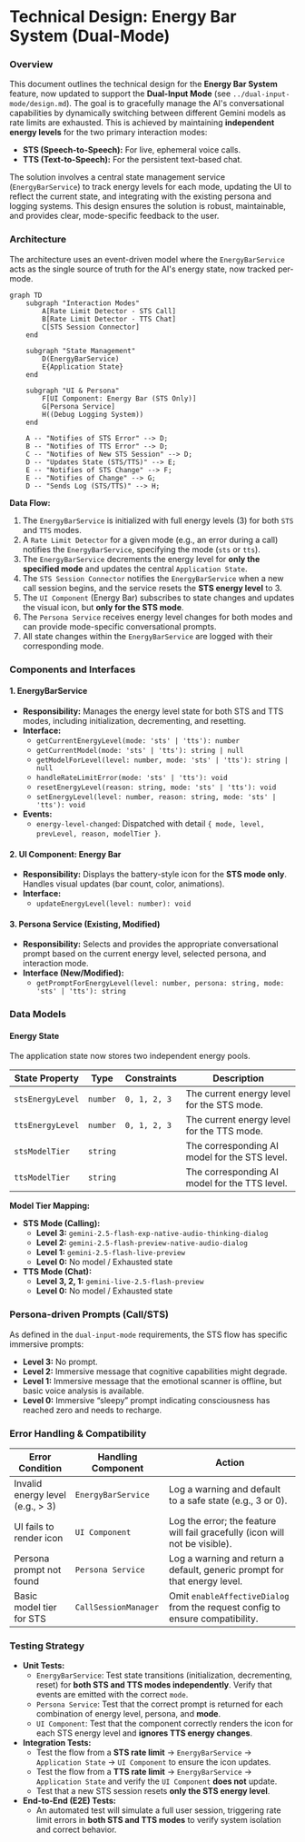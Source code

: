 # Technical Design: Energy Bar System (Dual-Mode)

### Overview

This document outlines the technical design for the **Energy Bar System** feature, now updated to support the **Dual-Input Mode** (see `../dual-input-mode/design.md`). The goal is to gracefully manage the AI's conversational capabilities by dynamically switching between different Gemini models as rate limits are exhausted. This is achieved by maintaining **independent energy levels** for the two primary interaction modes:
- **STS (Speech-to-Speech):** For live, ephemeral voice calls.
- **TTS (Text-to-Speech):** For the persistent text-based chat.

The solution involves a central state management service (`EnergyBarService`) to track energy levels for each mode, updating the UI to reflect the current state, and integrating with the existing persona and logging systems. This design ensures the solution is robust, maintainable, and provides clear, mode-specific feedback to the user.

### Architecture

The architecture uses an event-driven model where the `EnergyBarService` acts as the single source of truth for the AI's energy state, now tracked per-mode.

```mermaid
graph TD
    subgraph "Interaction Modes"
        A[Rate Limit Detector - STS Call]
        B[Rate Limit Detector - TTS Chat]
        C[STS Session Connector]
    end

    subgraph "State Management"
        D(EnergyBarService)
        E{Application State}
    end

    subgraph "UI & Persona"
        F[UI Component: Energy Bar (STS Only)]
        G[Persona Service]
        H((Debug Logging System))
    end

    A -- "Notifies of STS Error" --> D;
    B -- "Notifies of TTS Error" --> D;
    C -- "Notifies of New STS Session" --> D;
    D -- "Updates State (STS/TTS)" --> E;
    E -- "Notifies of STS Change" --> F;
    E -- "Notifies of Change" --> G;
    D -- "Sends Log (STS/TTS)" --> H;
```

**Data Flow:**
1.  The `EnergyBarService` is initialized with full energy levels (3) for both `STS` and `TTS` modes.
2.  A `Rate Limit Detector` for a given mode (e.g., an error during a call) notifies the `EnergyBarService`, specifying the mode (`sts` or `tts`).
3.  The `EnergyBarService` decrements the energy level for **only the specified mode** and updates the central `Application State`.
4.  The `STS Session Connector` notifies the `EnergyBarService` when a new call session begins, and the service resets the **STS energy level** to 3.
5.  The `UI Component` (Energy Bar) subscribes to state changes and updates the visual icon, but **only for the STS mode**.
6.  The `Persona Service` receives energy level changes for both modes and can provide mode-specific conversational prompts.
7.  All state changes within the `EnergyBarService` are logged with their corresponding mode.

### Components and Interfaces

#### 1. EnergyBarService
*   **Responsibility:** Manages the energy level state for both STS and TTS modes, including initialization, decrementing, and resetting.
*   **Interface:**
    *   `getCurrentEnergyLevel(mode: 'sts' | 'tts'): number`
    *   `getCurrentModel(mode: 'sts' | 'tts'): string | null`
    *   `getModelForLevel(level: number, mode: 'sts' | 'tts'): string | null`
    *   `handleRateLimitError(mode: 'sts' | 'tts'): void`
    *   `resetEnergyLevel(reason: string, mode: 'sts' | 'tts'): void`
    *   `setEnergyLevel(level: number, reason: string, mode: 'sts' | 'tts'): void`
*   **Events:**
    *   `energy-level-changed`: Dispatched with detail `{ mode, level, prevLevel, reason, modelTier }`.

#### 2. UI Component: Energy Bar
*   **Responsibility:** Displays the battery-style icon for the **STS mode only**. Handles visual updates (bar count, color, animations).
*   **Interface:**
    *   `updateEnergyLevel(level: number): void`

#### 3. Persona Service (Existing, Modified)
*   **Responsibility:** Selects and provides the appropriate conversational prompt based on the current energy level, selected persona, and interaction mode.
*   **Interface (New/Modified):**
    *   `getPromptForEnergyLevel(level: number, persona: string, mode: 'sts' | 'tts'): string`

### Data Models

#### Energy State
The application state now stores two independent energy pools.

| State Property      | Type     | Constraints | Description                               |
|---------------------|----------|-------------|-------------------------------------------|
| `stsEnergyLevel`    | `number` | `0, 1, 2, 3`| The current energy level for the STS mode.|
| `ttsEnergyLevel`    | `number` | `0, 1, 2, 3`| The current energy level for the TTS mode.|
| `stsModelTier`      | `string` |             | The corresponding AI model for the STS level.|
| `ttsModelTier`      | `string` |             | The corresponding AI model for the TTS level.|

**Model Tier Mapping:**
*   **STS Mode (Calling):**
    *   **Level 3:** `gemini-2.5-flash-exp-native-audio-thinking-dialog`
    *   **Level 2:** `gemini-2.5-flash-preview-native-audio-dialog`
    *   **Level 1:** `gemini-2.5-flash-live-preview`
    *   **Level 0:** No model / Exhausted state
*   **TTS Mode (Chat):**
    *   **Level 3, 2, 1:** `gemini-live-2.5-flash-preview`
    *   **Level 0:** No model / Exhausted state

### Persona-driven Prompts (Call/STS)
As defined in the `dual-input-mode` requirements, the STS flow has specific immersive prompts:
- **Level 3:** No prompt.
- **Level 2:** Immersive message that cognitive capabilities might degrade.
- **Level 1:** Immersive message that the emotional scanner is offline, but basic voice analysis is available.
- **Level 0:** Immersive “sleepy” prompt indicating consciousness has reached zero and needs to recharge.

### Error Handling & Compatibility

| Error Condition                   | Handling Component  | Action                                                                   |
|-----------------------------------|---------------------|--------------------------------------------------------------------------|
| Invalid energy level (e.g., > 3)  | `EnergyBarService`  | Log a warning and default to a safe state (e.g., 3 or 0).                |
| UI fails to render icon           | `UI Component`      | Log the error; the feature will fail gracefully (icon will not be visible).|
| Persona prompt not found          | `Persona Service`   | Log a warning and return a default, generic prompt for that energy level.|
| Basic model tier for STS          | `CallSessionManager`| Omit `enableAffectiveDialog` from the request config to ensure compatibility. |

### Testing Strategy

*   **Unit Tests:**
    *   `EnergyBarService`: Test state transitions (initialization, decrementing, reset) for **both STS and TTS modes independently**. Verify that events are emitted with the correct `mode`.
    *   `Persona Service`: Test that the correct prompt is returned for each combination of energy level, persona, and **mode**.
    *   `UI Component`: Test that the component correctly renders the icon for each STS energy level and **ignores TTS energy changes**.
*   **Integration Tests:**
    *   Test the flow from a **STS rate limit** -> `EnergyBarService` -> `Application State` -> `UI Component` to ensure the icon updates.
    *   Test the flow from a **TTS rate limit** -> `EnergyBarService` -> `Application State` and verify the `UI Component` **does not** update.
    *   Test that a new STS session resets **only the STS energy level**.
*   **End-to-End (E2E) Tests:**
    *   An automated test will simulate a full user session, triggering rate limit errors in **both STS and TTS modes** to verify system isolation and correct behavior.